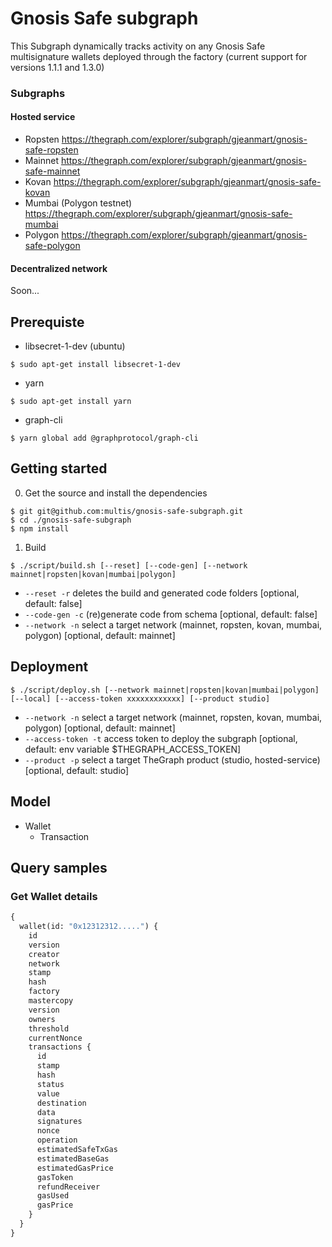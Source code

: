 
# Gnosis Safe subgraph

This Subgraph dynamically tracks activity on any Gnosis Safe multisignature wallets deployed through the factory (current support for versions 1.1.1 and 1.3.0)

### Subgraphs

#### Hosted service
- Ropsten https://thegraph.com/explorer/subgraph/gjeanmart/gnosis-safe-ropsten
- Mainnet https://thegraph.com/explorer/subgraph/gjeanmart/gnosis-safe-mainnet
- Kovan https://thegraph.com/explorer/subgraph/gjeanmart/gnosis-safe-kovan
- Mumbai (Polygon testnet) https://thegraph.com/explorer/subgraph/gjeanmart/gnosis-safe-mumbai
- Polygon https://thegraph.com/explorer/subgraph/gjeanmart/gnosis-safe-polygon

#### Decentralized network

Soon...

## Prerequiste

- libsecret-1-dev (ubuntu)
```
$ sudo apt-get install libsecret-1-dev
```

- yarn
```
$ sudo apt-get install yarn
```

- graph-cli

```
$ yarn global add @graphprotocol/graph-cli
```

## Getting started

0. Get the source and install the dependencies

```
$ git git@github.com:multis/gnosis-safe-subgraph.git
$ cd ./gnosis-safe-subgraph
$ npm install
```

1. Build

```
$ ./script/build.sh [--reset] [--code-gen] [--network mainnet|ropsten|kovan|mumbai|polygon]
```

- `--reset -r` deletes the build and generated code folders [optional, default: false]
- `--code-gen -c` (re)generate code from schema [optional, default: false]
- `--network -n` select a target network (mainnet, ropsten, kovan, mumbai, polygon) [optional, default: mainnet]


## Deployment

```
$ ./script/deploy.sh [--network mainnet|ropsten|kovan|mumbai|polygon] [--local] [--access-token xxxxxxxxxxxx] [--product studio]
```

- `--network -n` select a target network (mainnet, ropsten, kovan, mumbai, polygon) [optional, default: mainnet]
- `--access-token -t` access token to deploy the subgraph [optional, default: env variable $THEGRAPH_ACCESS_TOKEN]
- `--product -p` select a target TheGraph product (studio, hosted-service) [optional, default: studio]


## Model

- Wallet
    -  Transaction

## Query samples

### Get Wallet details 

```graphql
{
  wallet(id: "0x12312312.....") {
    id
    version
    creator
    network
    stamp
    hash
    factory
    mastercopy
    version
    owners
    threshold
    currentNonce
    transactions {
      id
      stamp
      hash
      status
      value
      destination
      data
      signatures
      nonce
      operation
      estimatedSafeTxGas
      estimatedBaseGas
      estimatedGasPrice
      gasToken
      refundReceiver
      gasUsed
      gasPrice
    }
  }
}

```

